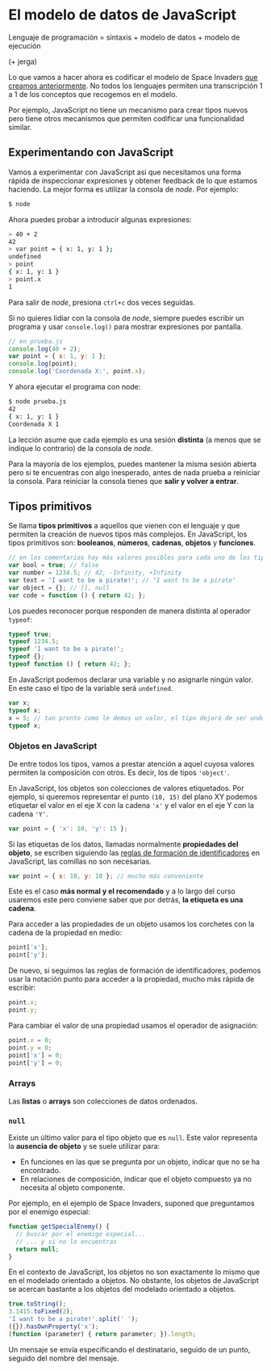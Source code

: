 # El modelo de datos de JavaScript



Lenguaje de programación = sintaxis + modelo de datos + modelo de ejecución



(+ jerga)



Lo que vamos a hacer ahora es codificar el modelo de Space Invaders [que creamos
anteriormente](./0201-oop-programming). No todos los lenguajes permiten una
transcripción 1 a 1 de los conceptos que recogemos en el modelo.



Por ejemplo, JavaScript no tiene un mecanismo para crear tipos nuevos pero
tiene otros mecanismos que permiten codificar una funcionalidad similar.



## Experimentando con JavaScript


Vamos a experimentar con JavaScript así que necesitamos una forma rápida de
inspeccionar expresiones y obtener feedback de lo que estamos haciendo. La mejor
forma es utilizar la consola de _node_. Por ejemplo:

```sh
$ node
```


Ahora puedes probar a introducir algunas expresiones:

```sh
> 40 + 2
42
> var point = { x: 1, y: 1 };
undefined
> point
{ x: 1, y: 1 }
> point.x
1
```

Para salir de _node_, presiona `ctrl+c` dos veces seguidas.


Si no quieres lidiar con la consola de _node_, siempre puedes escribir un
programa y usar `console.log()` para mostrar expresiones por pantalla.


```js
// en prueba.js
console.log(40 + 2);
var point = { x: 1, y: 1 };
console.log(point);
console.log('Coordenada X:', point.x);
```


Y ahora ejecutar el programa con node:

```sh
$ node prueba.js                                                                                             2.2.3
42
{ x: 1, y: 1 }
Coordenada X 1
```


La lección asume que cada ejemplo es una sesión **distinta** (a menos que se
indique lo contrario) de la consola de _node_.


Para la mayoría de los ejemplos, puedes mantener la misma sesión abierta pero
si te encuentras con algo inesperado, antes de nada prueba a reiniciar la
consola. Para reiniciar la consola tienes que **salir y volver a entrar**.



## Tipos primitivos


Se llama **tipos primitivos** a aquellos que vienen con el lenguaje y que
permiten la creación de nuevos tipos más complejos. En JavaScript, los tipos
primitivos son: **booleanos**, **números**, **cadenas**, **objetos** y
**funciones**.


```js
// en los comentarios hay más valores posibles para cada uno de los tipos
var bool = true; // false
var number = 1234.5; // 42, -Infinity, +Infinity
var text = 'I want to be a pirate!'; // "I want to be a pirate"
var object = {}; // [], null
var code = function () { return 42; };
```


Los puedes reconocer porque responden de manera distinta al operador `typeof`:

```js
typeof true;
typeof 1234.5;
typeof 'I want to be a pirate!';
typeof {};
typeof function () { return 42; };
```


En JavaScript podemos declarar una variable y no asignarle ningún valor. En
este caso el tipo de la variable será `undefined`.

```js
var x;
typeof x;
x = 5; // tan pronto como le demos un valor, el tipo dejará de ser undefined
typeof x;
```


### Objetos en JavaScript


De entre todos los tipos, vamos a prestar atención a aquel cuyosa valores
permiten la composición con otros. Es decir, los de tipos `'object'`.


En JavaScript, los objetos son colecciones de valores etiquetados. Por ejemplo,
si queremos representar el punto `(10, 15)` del plano XY podemos etiquetar el
valor en el eje X con la cadena `'x'` y el valor en el eje Y con la cadena
`'Y'`.


```js
var point = { 'x': 10, 'y': 15 };
```


Si las etiquetas de los datos, llamadas normalmente **propiedades del objeto**,
se escriben siguiendo las [reglas de formación de identificadores](
) en JavaScript, las comillas no son necesarias.


```js
var point = { x: 10, y: 10 }; // mucho más conveniente
```


Este es el caso **más normal y el recomendado** y a lo largo del curso usaremos
este pero conviene saber que por detrás, **la etiqueta es una cadena**.


Para acceder a las propiedades de un objeto usamos los corchetes con la cadena
de la propiedad en medio:

```js
point['x'];
point['y'];
```


De nuevo, si seguimos las reglas de formación de identificadores, podemos usar
la notación punto para acceder a la propiedad, mucho más rápida de escribir:

```js
point.x;
point.y;
```


Para cambiar el valor de una propiedad usamos el operador de asignación:

```js
point.x = 0;
point.y = 0;
point['x'] = 0;
point['y'] = 0;
```


### Arrays


Las **listas** o **arrays** son colecciones de datos ordenados.


### `null`


Existe un último valor para el tipo objeto que es `null`. Este valor representa
la **ausencia de objeto** y se suele utilizar para:

  + En funciones en las que se pregunta por un objeto, indicar que no se ha
  encontrado.
  + En relaciones de composición, indicar que el objeto compuesto ya no necesita
  al objeto componente.


Por ejemplo, en el ejemplo de Space Invaders, suponed que preguntamos por el
enemigo especial:

```js
function getSpecialEnemy() {
  // buscar por el enemigo especial...
  // ... y si no lo encuentras
  return null;
}
```

En el contexto de JavaScript, los objetos no son exactamente lo mismo que en el
modelado orientado a objetos. No obstante, los objetos de JavaScript se acercan
bastante a los objetos del modelado orientado a objetos.

```js
true.toString();
3.1415.toFixed(2);
'I want to be a pirate!'.split(' ');
({}).hasOwnProperty('x');
(function (parameter) { return parameter; }).length;
```


Un mensaje se envía especificando el destinatario, seguido de un punto, seguido
del nombre del mensaje.

